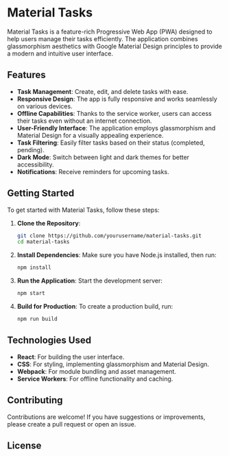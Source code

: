 # Material Tasks

Material Tasks is a feature-rich Progressive Web App (PWA) designed to help users manage their tasks efficiently. The application combines glassmorphism aesthetics with Google Material Design principles to provide a modern and intuitive user interface.

## Features

- **Task Management**: Create, edit, and delete tasks with ease.
- **Responsive Design**: The app is fully responsive and works seamlessly on various devices.
- **Offline Capabilities**: Thanks to the service worker, users can access their tasks even without an internet connection.
- **User-Friendly Interface**: The application employs glassmorphism and Material Design for a visually appealing experience.
- **Task Filtering**: Easily filter tasks based on their status (completed, pending).
- **Dark Mode**: Switch between light and dark themes for better accessibility.
- **Notifications**: Receive reminders for upcoming tasks.

## Getting Started

To get started with Material Tasks, follow these steps:

1. **Clone the Repository**:
   ```bash
   git clone https://github.com/yourusername/material-tasks.git
   cd material-tasks
   ```

2. **Install Dependencies**:
   Make sure you have Node.js installed, then run:
   ```bash
   npm install
   ```

3. **Run the Application**:
   Start the development server:
   ```bash
   npm start
   ```

4. **Build for Production**:
   To create a production build, run:
   ```bash
   npm run build
   ```

## Technologies Used

- **React**: For building the user interface.
- **CSS**: For styling, implementing glassmorphism and Material Design.
- **Webpack**: For module bundling and asset management.
- **Service Workers**: For offline functionality and caching.

## Contributing

Contributions are welcome! If you have suggestions or improvements, please create a pull request or open an issue.

## License
